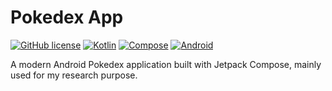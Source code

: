 # Pokedex App

[![GitHub license](https://img.shields.io/badge/license-MIT-blue.svg)](LICENSE)
[![Kotlin](https://img.shields.io/badge/Kotlin-1.9.0-blueviolet.svg)](https://kotlinlang.org/)
[![Compose](https://img.shields.io/badge/Jetpack_Compose-1.6.0-green.svg)](https://developer.android.com/jetpack/compose)
[![Android](https://img.shields.io/badge/Android-API_24%2B-brightgreen.svg)](https://developer.android.com/index.html)

A modern Android Pokedex application built with Jetpack Compose, mainly used for my research purpose.


